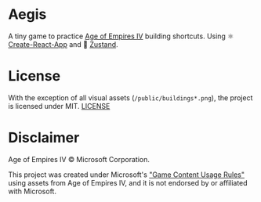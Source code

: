 # Aegis

A tiny game to practice [Age of Empires IV](https://www.ageofempires.com/games/age-of-empires-iv/) building shortcuts.
Using ⚛️ [Create-React-App](https://reactjs.org/docs/create-a-new-react-app.html) and 🐻 [Zustand](https://github.com/pmndrs/zustand).

# License

With the exception of all visual assets (`/public/buildings*.png`), the project is licensed under MIT. [LICENSE](LICENSE)

# Disclaimer

Age of Empires IV © Microsoft Corporation.

This project was created under Microsoft's ["Game Content Usage Rules"](https://www.xbox.com/en-US/developers/rules) using assets from Age of Empires IV, and it is not endorsed by or affiliated with Microsoft.
